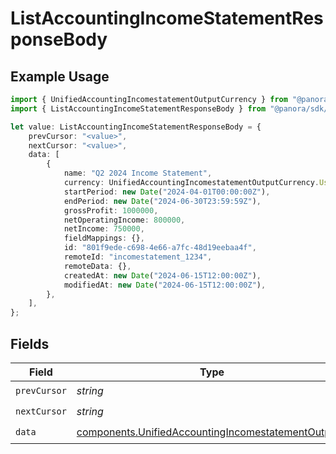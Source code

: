 # ListAccountingIncomeStatementResponseBody

## Example Usage

```typescript
import { UnifiedAccountingIncomestatementOutputCurrency } from "@panora/sdk/models/components";
import { ListAccountingIncomeStatementResponseBody } from "@panora/sdk/models/operations";

let value: ListAccountingIncomeStatementResponseBody = {
    prevCursor: "<value>",
    nextCursor: "<value>",
    data: [
        {
            name: "Q2 2024 Income Statement",
            currency: UnifiedAccountingIncomestatementOutputCurrency.Usd,
            startPeriod: new Date("2024-04-01T00:00:00Z"),
            endPeriod: new Date("2024-06-30T23:59:59Z"),
            grossProfit: 1000000,
            netOperatingIncome: 800000,
            netIncome: 750000,
            fieldMappings: {},
            id: "801f9ede-c698-4e66-a7fc-48d19eebaa4f",
            remoteId: "incomestatement_1234",
            remoteData: {},
            createdAt: new Date("2024-06-15T12:00:00Z"),
            modifiedAt: new Date("2024-06-15T12:00:00Z"),
        },
    ],
};
```

## Fields

| Field                                                                                                                    | Type                                                                                                                     | Required                                                                                                                 | Description                                                                                                              |
| ------------------------------------------------------------------------------------------------------------------------ | ------------------------------------------------------------------------------------------------------------------------ | ------------------------------------------------------------------------------------------------------------------------ | ------------------------------------------------------------------------------------------------------------------------ |
| `prevCursor`                                                                                                             | *string*                                                                                                                 | :heavy_check_mark:                                                                                                       | N/A                                                                                                                      |
| `nextCursor`                                                                                                             | *string*                                                                                                                 | :heavy_check_mark:                                                                                                       | N/A                                                                                                                      |
| `data`                                                                                                                   | [components.UnifiedAccountingIncomestatementOutput](../../models/components/unifiedaccountingincomestatementoutput.md)[] | :heavy_check_mark:                                                                                                       | N/A                                                                                                                      |